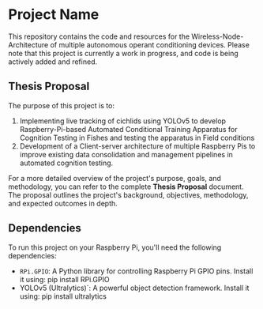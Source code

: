 # Project Name

This repository contains the code and resources for the Wireless-Node-Architecture of multiple autonomous operant conditioning devices. Please note that this project is currently a work in progress, and code is being actively added and refined.


## Thesis Proposal

The purpose of this project is to:
1. Implementing live tracking of cichlids using YOLOv5 to develop Raspberry-Pi-based Automated Conditional Training Apparatus for Cognition Testing in Fishes and testing the apparatus in Field conditions
2. Development of a Client-server architecture of multiple Raspberry Pis to improve existing data consolidation and management pipelines in automated cognition testing.
  

For a more detailed overview of the project's purpose, goals, and methodology, you can refer to the complete **Thesis Proposal** document. The proposal outlines the project's background, objectives, methodology, and expected outcomes in depth.

## Dependencies

To run this project on your Raspberry Pi, you'll need the following dependencies:

- `RPi.GPIO`: A Python library for controlling Raspberry Pi GPIO pins. Install it using:  pip install RPi.GPIO
- YOLOv5 (Ultralytics)`: A powerful object detection framework. Install it using: pip install ultralytics
